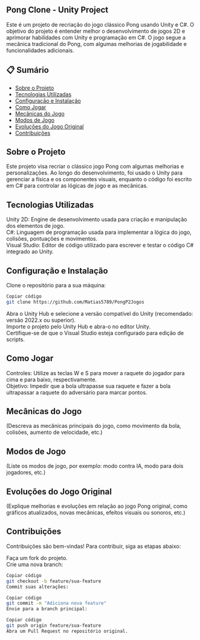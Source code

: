 ## Pong Clone - Unity Project
Este é um projeto de recriação do jogo clássico Pong usando Unity e C#. O objetivo do projeto é entender melhor o desenvolvimento de jogos 2D e aprimorar habilidades com Unity e programação em C#. O jogo segue a mecânica tradicional do Pong, com algumas melhorias de jogabilidade e funcionalidades adicionais.

## 📋 Sumário
- [Sobre o Projeto](#sobre-o-projeto)
- [Tecnologias Utilizadas](#tecnologias-utilizadas)
- [Configuração e Instalação](#configuração-e-instalação)
- [Como Jogar](#como-jogar)
- [Mecânicas do Jogo](#mecânicas-do-jogo)
- [Modos de Jogo](#modos-de-jogo)
- [Evoluções do Jogo Original](#evoluções-do-jogo-original)
- [Contribuições](#contribuições)

## Sobre o Projeto
Este projeto visa recriar o clássico jogo Pong com algumas melhorias e personalizações. Ao longo do desenvolvimento, foi usado o Unity para gerenciar a física e os componentes visuais, enquanto o código foi escrito em C# para controlar as lógicas de jogo e as mecânicas.

## Tecnologias Utilizadas
Unity 2D: Engine de desenvolvimento usada para criação e manipulação dos elementos de jogo.  
C#: Linguagem de programação usada para implementar a lógica do jogo, colisões, pontuações e movimentos.  
Visual Studio: Editor de código utilizado para escrever e testar o código C# integrado ao Unity.  
## Configuração e Instalação
Clone o repositório para a sua máquina:  
```bash  
Copiar código  
git clone https://github.com/Matias5789/PongP2Jogos  
```
Abra o Unity Hub e selecione a versão compatível do Unity (recomendado: versão 2022.x ou superior).  
Importe o projeto pelo Unity Hub e abra-o no editor Unity.  
Certifique-se de que o Visual Studio esteja configurado para edição de scripts.  
## Como Jogar  
Controles: Utilize as teclas W e S para mover a raquete do jogador para cima e para baixo, respectivamente.  
Objetivo: Impedir que a bola ultrapasse sua raquete e fazer a bola ultrapassar a raquete do adversário para marcar pontos.  
## Mecânicas do Jogo  
(Descreva as mecânicas principais do jogo, como movimento da bola, colisões, aumento de velocidade, etc.)  

## Modos de Jogo
(Liste os modos de jogo, por exemplo: modo contra IA, modo para dois jogadores, etc.)

## Evoluções do Jogo Original
(Explique melhorias e evoluções em relação ao jogo Pong original, como gráficos atualizados, novas mecânicas, efeitos visuais ou sonoros, etc.)

## Contribuições
Contribuições são bem-vindas! Para contribuir, siga as etapas abaixo:

Faça um fork do projeto.  
Crie uma nova branch:  
```bash  
Copiar código  
git checkout -b feature/sua-feature  
Commit suas alterações:
```
```bash  
Copiar código  
git commit -m "Adiciona nova feature"  
Envie para a branch principal:
```
```bash  
Copiar código  
git push origin feature/sua-feature  
Abra um Pull Request no repositório original.
```
